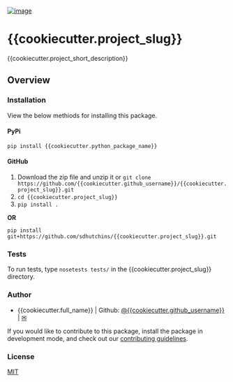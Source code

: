 [![image](https://travis-ci.org/datasnakes/%7B%7Bcookiecutter.project_slug%7D%7D.svg?branch=master)](https://travis-ci.org/datasnakes/%7B%7Bcookiecutter.project_slug%7D%7D)

# {{cookiecutter.project\_slug}}

{{cookiecutter.project\_short\_description}}

## Overview

### Installation

View the below methiods for installing this package.

#### PyPi

`pip install {{cookiecutter.python_package_name}}`

#### GitHub

1.  Download the zip file and unzip it or `git clone
    https://github.com/{{cookiecutter.github_username}}/{{cookiecutter.project_slug}}.git`
2.  `cd {{cookiecutter.project_slug}}`
3.  `pip install .`

**OR**

`pip install git+https://github.com/sdhutchins/{{cookiecutter.project_slug}}.git`

### Tests

To run tests, type `nosetests tests/` in the
{{cookiecutter.project\_slug}} directory.

### Author

  - {{cookiecutter.full\_name}} | Github:
    [@{{cookiecutter.github\_username}}](https://github.com/%7B%7Bcookiecutter.github_username%7D%7D)
    | [✉](mailto:%7B%7Bcookiecutter.email%7D%7D)

If you would like to contribute to this package, install the package in
development mode, and check out our [contributing
guidelines](https://github.com/%7B%7Bcookiecutter.github_username%7D%7D/%7B%7Bcookiecutter.project_slug%7D%7D/blob/master/CONTRIBUTING.rst).

### License

[MIT](https://github.com/%7B%7Bcookiecutter.github_username%7D%7D/%7B%7Bcookiecutter.project_slug%7D%7D/blob/master/LICENSE)